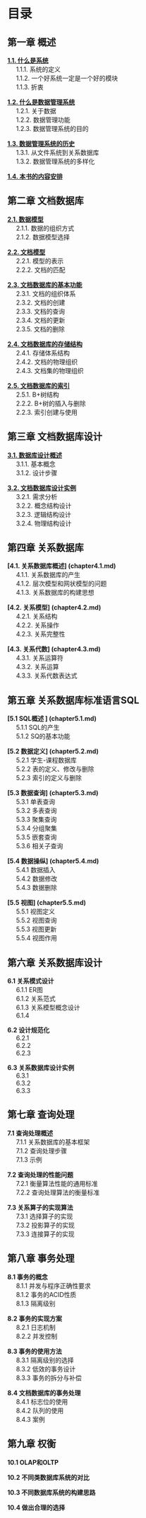 # 目录

## 第一章 概述
__[1.1. 什么是系统](chapter1.1.md)__  
&nbsp;&nbsp;&nbsp;&nbsp; 1.1.1. 系统的定义  
&nbsp;&nbsp;&nbsp;&nbsp; 1.1.2. 一个好系统一定是一个好的模块  
&nbsp;&nbsp;&nbsp;&nbsp; 1.1.3. 折衷  

__[1.2. 什么是数据管理系统](chapter1.2.md)__   
&nbsp;&nbsp;&nbsp;&nbsp; 1.2.1. 关于数据  
&nbsp;&nbsp;&nbsp;&nbsp; 1.2.2. 数据管理功能  
&nbsp;&nbsp;&nbsp;&nbsp; 1.2.3. 数据管理系统的目的  

__[1.3. 数据管理系统的历史](chapter1.3.md)__  
&nbsp;&nbsp;&nbsp;&nbsp; 1.3.1. 从文件系统到关系数据库  
&nbsp;&nbsp;&nbsp;&nbsp; 1.3.2. 数据管理系统的多样化   

__[1.4. 本书的内容安排](chapter1.4.md)__
	
## 第二章 文档数据库
__[2.1. 数据模型](chapter2.1.md)__  
&nbsp;&nbsp;&nbsp;&nbsp; 2.1.1. 数据的组织方式  
&nbsp;&nbsp;&nbsp;&nbsp; 2.1.2. 数据模型选择

__[2.2. 文档模型](chapter2.2.md)__  
&nbsp;&nbsp;&nbsp;&nbsp; 2.2.1. 模型的表示  
&nbsp;&nbsp;&nbsp;&nbsp; 2.2.2. 文档的匹配 

__[2.3. 文档数据库的基本功能](chapter2.3.md)__  
&nbsp;&nbsp;&nbsp;&nbsp; 2.3.1. 文档的组织体系  
&nbsp;&nbsp;&nbsp;&nbsp; 2.3.2. 文档的创建  
&nbsp;&nbsp;&nbsp;&nbsp; 2.3.3. 文档的查询  
&nbsp;&nbsp;&nbsp;&nbsp; 2.3.4. 文档的更新  
&nbsp;&nbsp;&nbsp;&nbsp; 2.3.5. 文档的删除  


__[2.4. 文档数据库的存储结构](chapter2.4.md)__  
&nbsp;&nbsp;&nbsp;&nbsp; 2.4.1. 存储体系结构  
&nbsp;&nbsp;&nbsp;&nbsp; 2.4.2. 文档的物理组织  
&nbsp;&nbsp;&nbsp;&nbsp; 2.4.3. 文档集的物理组织

__[2.5. 文档数据库的索引](chapter2.5.md)__  
&nbsp;&nbsp;&nbsp;&nbsp; 2.5.1. B+树结构   
&nbsp;&nbsp;&nbsp;&nbsp; 2.2.2. B+树的插入与删除  
&nbsp;&nbsp;&nbsp;&nbsp; 2.2.3. 索引创建与使用

		
## 第三章 文档数据库设计
__[3.1. 数据库设计概述](chapter3.1.md)__  
&nbsp;&nbsp;&nbsp;&nbsp; 3.1.1. 基本概念      
&nbsp;&nbsp;&nbsp;&nbsp; 3.1.2. 设计步骤    

__[3.2. 文档数据库设计实例](chapter3.2.md)__  
&nbsp;&nbsp;&nbsp;&nbsp; 3.2.1. 需求分析   
&nbsp;&nbsp;&nbsp;&nbsp; 3.2.2. 概念结构设计  
&nbsp;&nbsp;&nbsp;&nbsp; 3.2.3. 逻辑结构设计  
&nbsp;&nbsp;&nbsp;&nbsp; 3.2.4. 物理结构设计   
  
   

		
## 第四章 关系数据库
__[4.1. 关系数据库概述] (chapter4.1.md)__  
&nbsp;&nbsp;&nbsp;&nbsp; 4.1.1. 关系数据库的产生  
&nbsp;&nbsp;&nbsp;&nbsp; 4.1.2. 层次模型和网状模型的问题  
&nbsp;&nbsp;&nbsp;&nbsp; 4.1.3. 关系数据库的构建思想 

__[4.2. 关系模型] (chapter4.2.md)__  
&nbsp;&nbsp;&nbsp;&nbsp; 4.2.1. 关系结构  
&nbsp;&nbsp;&nbsp;&nbsp; 4.2.2. 关系操作    
&nbsp;&nbsp;&nbsp;&nbsp; 4.2.3. 关系完整性 

__[4.3. 关系代数] (chapter4.3.md)__  
&nbsp;&nbsp;&nbsp;&nbsp; 4.3.1. 关系运算符  
&nbsp;&nbsp;&nbsp;&nbsp; 4.3.2. 关系运算    
&nbsp;&nbsp;&nbsp;&nbsp; 4.3.3. 关系代数表达式  
  
## 第五章 关系数据库标准语言SQL
__[5.1 SQL概述 ] (chapter5.1.md)__  
&nbsp;&nbsp;&nbsp;&nbsp; 5.1.1 SQL的产生  
&nbsp;&nbsp;&nbsp;&nbsp; 5.1.2 SQ的基本功能 

__[5.2 数据定义] (chapter5.2.md)__  
&nbsp;&nbsp;&nbsp;&nbsp; 5.2.1 学生-课程数据库  
&nbsp;&nbsp;&nbsp;&nbsp; 5.2.2 表的定义、修改与删除   
&nbsp;&nbsp;&nbsp;&nbsp; 5.2.3 索引的定义与删除 

__[5.3 数据查询] (chapter5.3.md)__  
&nbsp;&nbsp;&nbsp;&nbsp; 5.3.1 单表查询    
&nbsp;&nbsp;&nbsp;&nbsp; 5.3.2 多表查询  
&nbsp;&nbsp;&nbsp;&nbsp; 5.3.3 聚集查询  
&nbsp;&nbsp;&nbsp;&nbsp; 5.3.4 分组聚集  
&nbsp;&nbsp;&nbsp;&nbsp; 5.3.5 嵌套查询  
&nbsp;&nbsp;&nbsp;&nbsp; 5.3.6 相关子查询

__[5.4 数据操纵] (chapter5.4.md)__  
&nbsp;&nbsp;&nbsp;&nbsp; 5.4.1 数据插入  
&nbsp;&nbsp;&nbsp;&nbsp; 5.4.2 数据修改  
&nbsp;&nbsp;&nbsp;&nbsp; 5.4.3 数据删除

__[5.5 视图] (chapter5.5.md)__  
&nbsp;&nbsp;&nbsp;&nbsp; 5.5.1 视图定义  
&nbsp;&nbsp;&nbsp;&nbsp; 5.5.2 视图查询  
&nbsp;&nbsp;&nbsp;&nbsp; 5.5.3 视图更新   
&nbsp;&nbsp;&nbsp;&nbsp; 5.5.4 视图作用

	
## 第六章 关系数据库设计
__6.1 关系模式设计__  
&nbsp;&nbsp;&nbsp;&nbsp; 6.1.1 ER图  
&nbsp;&nbsp;&nbsp;&nbsp; 6.1.2 关系范式  
&nbsp;&nbsp;&nbsp;&nbsp; 6.1.3 关系模型概念设计  
&nbsp;&nbsp;&nbsp;&nbsp; 6.1.4  

__6.2 设计规范化__  
&nbsp;&nbsp;&nbsp;&nbsp; 6.2.1  
&nbsp;&nbsp;&nbsp;&nbsp; 6.2.2   
&nbsp;&nbsp;&nbsp;&nbsp; 6.2.3 

__6.3 关系数据库设计实例__  
&nbsp;&nbsp;&nbsp;&nbsp; 6.3.1   
&nbsp;&nbsp;&nbsp;&nbsp; 6.3.2  
&nbsp;&nbsp;&nbsp;&nbsp; 6.3.3   

## 第七章 查询处理
__7.1 查询处理概述__  
&nbsp;&nbsp;&nbsp;&nbsp; 7.1.1 关系数据库的基本框架  
&nbsp;&nbsp;&nbsp;&nbsp; 7.1.2 查询处理步骤  
&nbsp;&nbsp;&nbsp;&nbsp; 7.1.3 示例

__7.2 查询处理的性能问题__  
&nbsp;&nbsp;&nbsp;&nbsp; 7.2.1 衡量算法性能的通用标准   
&nbsp;&nbsp;&nbsp;&nbsp; 7.2.2 查询处理算法的衡量标准

__7.3 关系算子的实现算法__  
&nbsp;&nbsp;&nbsp;&nbsp; 7.3.1 选择算子的实现  
&nbsp;&nbsp;&nbsp;&nbsp; 7.3.2 投影算子的实现   
&nbsp;&nbsp;&nbsp;&nbsp; 7.3.3 连接算子的实现  


## 第八章 事务处理
__8.1 事务的概念__  
&nbsp;&nbsp;&nbsp;&nbsp; 8.1.1 并发与程序正确性要求  
&nbsp;&nbsp;&nbsp;&nbsp; 8.1.2 事务的ACID性质   
&nbsp;&nbsp;&nbsp;&nbsp; 8.1.3 隔离级别 

__8.2 事务的实现方案__  
&nbsp;&nbsp;&nbsp;&nbsp; 8.2.1 日志机制   
&nbsp;&nbsp;&nbsp;&nbsp; 8.2.2 并发控制  

__8.3 事务的使用方法__  
&nbsp;&nbsp;&nbsp;&nbsp; 8.3.1 隔离级别的选择  
&nbsp;&nbsp;&nbsp;&nbsp; 8.3.2 低效的事务设计  
&nbsp;&nbsp;&nbsp;&nbsp; 8.3.3 事务的拆分与补偿  

__8.4 文档数据库的事务处理__  
&nbsp;&nbsp;&nbsp;&nbsp; 8.4.1 标志位的使用  
&nbsp;&nbsp;&nbsp;&nbsp; 8.4.2 队列的使用  
&nbsp;&nbsp;&nbsp;&nbsp; 8.4.3 案例  

 
## 第九章 权衡
__10.1 OLAP和OLTP__  

__10.2 不同类数据库系统的对比__  

__10.3 不同数据库系统的构建思路__  

__10.4 做出合理的选择__  

 
 